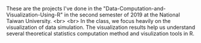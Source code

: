 These are the projects I've done in the "Data-Computation-and-Visualization-Using-R" in the second semester of 2019 at the National Taiwan University. <br\>
 <br\>
In the class, we focus heavily on the visualization of data simulation. The visualization results help us understand several theoretical statistics computation method and visulization tools in R.
